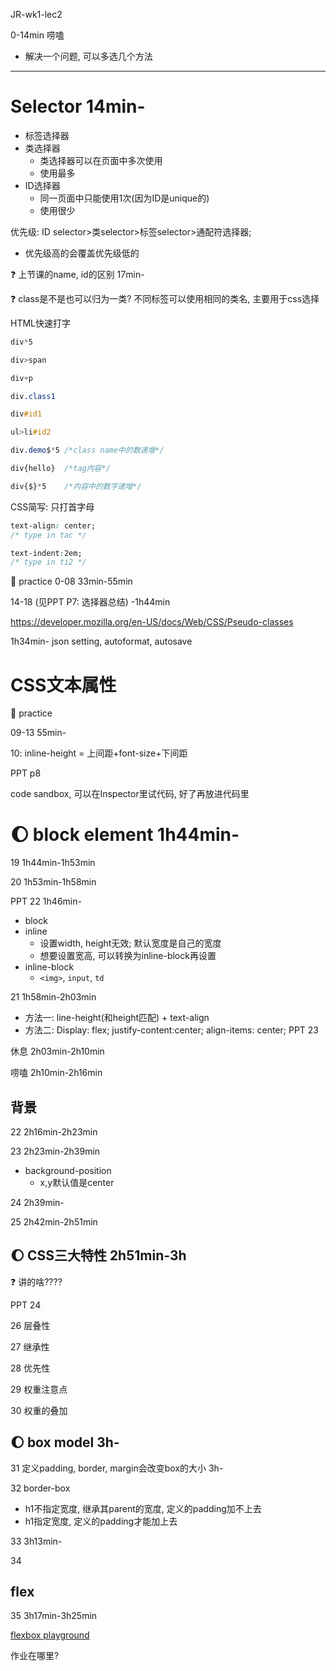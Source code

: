 JR-wk1-lec2

0-14min
唠嗑
+ 解决一个问题, 可以多选几个方法


---

# Selector 14min-
+ 标签选择器
+ 类选择器
  + 类选择器可以在页面中多次使用 
  + 使用最多
+ ID选择器
  + 同一页面中只能使用1次(因为ID是unique的)
  + 使用很少

优先级: ID selector>类selector>标签selector>通配符选择器; 

  + 优先级高的会覆盖优先级低的

:question: 上节课的name, id的区别 17min-

:question: class是不是也可以归为一类? 不同标签可以使用相同的类名, 主要用于css选择

HTML快速打字
```css
div*5

div>span

div+p   

div.class1

div#id1

ul>li#id2

div.demo$*5 /*class name中的数递增*/

div{hello}  /*tag内容*/

div{$}*5    /*内容中的数字递增*/
```

CSS简写: 只打首字母
```css
text-align: center; 
/* type in tac */

text-indent:2em;
/* type in ti2 */

```

:gem: practice 
0-08  33min-55min

14-18 (见PPT P7: 选择器总结) -1h44min

https://developer.mozilla.org/en-US/docs/Web/CSS/Pseudo-classes


1h34min-
json setting, autoformat, autosave

# CSS文本属性
:gem: practice

09-13 55min-

10: inline-height = 上间距+font-size+下间距

PPT p8

code sandbox, 可以在Inspector里试代码, 好了再放进代码里






# :moon: block element 1h44min-

19 1h44min-1h53min

20 1h53min-1h58min



PPT 22 1h46min- 
+ block
+ inline
  + 设置width, height无效; 默认宽度是自己的宽度
  + 想要设置宽高, 可以转换为inline-block再设置
+ inline-block
  + `<img>`, `input`, `td`


21 1h58min-2h03min
+ 方法一: line-height(和height匹配) + text-align
+ 方法二: Display: flex; justify-content:center; align-items: center;
PPT 23

休息 2h03min-2h10min

唠嗑 2h10min-2h16min

## 背景


22 2h16min-2h23min

23 2h23min-2h39min
+ background-position
  + x,y默认值是center


24 2h39min-

25 2h42min-2h51min

## :moon: CSS三大特性 2h51min-3h

:question: 讲的啥????

PPT 24

26 层叠性

27 继承性

28 优先性

29 权重注意点

30 权重的叠加

## :moon: box model 3h-
31 定义padding, border, margin会改变box的大小 3h-

32 border-box
+ h1不指定宽度, 继承其parent的宽度, 定义的padding加不上去
+ h1指定宽度, 定义的padding才能加上去

33 3h13min-


34


## flex
35 3h17min-3h25min

[flexbox playground](https://codepen.io/ndangelo/pen/BaamRam)


作业在哪里?
